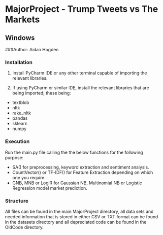 # MajorProject - Trump Tweets vs The Markets

## Windows

###Author: Aidan Hogden

### Installation
1. Install PyCharm IDE or any other terminal capable of importing the relevant libraries.

2. If using PyCharm or similar IDE, install the relevant libraries that are being imported, these being:
- textblob
- nltk
- rake_nltk
- pandas
- sklearn
- numpy
    
### Execution
Run the main.py file calling the the below functions for the following purpose:
- SA() for preprocessing, keyword extraction and sentiment analysis.
- CountVector() or TF-IDF() for Feature Extraction depending on which one you require.
- GNB, MNB or LogiR for Gaussian NB, Multinomial NB or Logistic Regression model market prediction.

### Structure
All files can be found in the main MajorProject directory, all data sets and needed information that is stored in either CSV or TXT format can be found in the datasets directory and all depreciated code can be found in the OldCode directory. 
